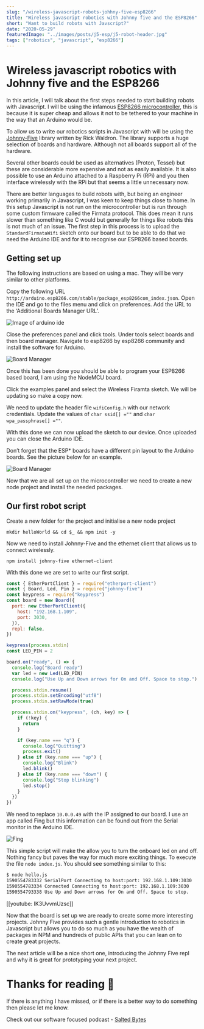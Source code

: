 ```yaml
---
slug: "/wireless-javascript-robots-johhny-five-esp8266"
title: "Wireless javascript robotics with Johnny five and the ESP8266"
short: "Want to build robots with Javscript?"
date: "2020-05-29"
featuredImage: "../images/posts/j5-esp/j5-robot-header.jpg"
tags: ["robotics", "javascript", "esp8266"]
---
```


# Wireless javascript robotics with Johnny five and the ESP8266

In this article, I will talk about the first steps needed to start building robots with Javascript. I will be using the infamous [ESP8266 microcontroller](https://en.wikipedia.org/wiki/ESP8266), this is because it is super cheap and allows it not to be tethered to your machine in the way that an Arduino would be.

To allow us to write our robotics scripts in Javascript with will be using the [Johnny-Five](http://johnny-five.io/) library written by Rick Waldron. The library supports a huge selection of boards and hardware. Although not all boards support all of the hardware.

Several other boards could be used as alternatives (Proton, Tessel) but these are considerable more expensive and not as easily available. It is also possible to use an Arduino attached to a Raspberry Pi (RPi) and you then interface wirelessly with the RPi but that seems a little unnecessary now.

There are better languages to build robots with, but being an engineer working primarily in Javascript, I was keen to keep things close to home. In this setup Javascript is not run on the microcontroller but is run through some custom firmware called the Firmata protocol. This does mean it runs slower than something like C would but generally for things like robots this is not much of an issue. The first step in this process is to upload the `StandardFirmataWifi` sketch onto our board but to be able to do that we need the Arduino IDE and for it to recognise our ESP8266 based boards.

## Getting set up

The following instructions are based on using a mac. They will be very similar to other platforms.

Copy the following URL `http://arduino.esp8266.com/stable/package_esp8266com_index.json`. Open the IDE and go to the files menu and click on preferences. Add the URL to the ‘Additional Boards Manager URL’.

![Image of arduino ide](../images/posts/j5-esp/Addingesp8266.png)

Close the preferences panel and click tools. Under tools select boards and then board manager. Navigate to esp8266 by esp8266 community and install the software for Arduino.

![Board Manager](../images/posts/j5-esp/board-manager-open.png)

Once this has been done you should be able to program your ESP8266 based board, I am using the NodeMCU board.

Click the examples panel and select the Wireless Firamta sketch. We will be updating so make a copy now.

We need to update the header file `wifiConfig.h` with our network credentials. Update the values of `char ssid[] =""` and `char wpa_passphrase[] =""`.

With this done we can now upload the sketch to our device. Once uploaded you can close the Arduino IDE.

Don’t forget that the ESP\* boards have a different pin layout to the Arduino boards. See the picture below for an example.

![Board Manager](../images/posts/j5-esp/NodeMCUPinout.png)

Now that we are all set up on the microcontroller we need to create a new node project and install the needed packages.

## Our first robot script

Create a new folder for the project and initialise a new node project

`mkdir helloWorld && cd $_ && npm init -y`

Now we need to install Johnny-Five and the ethernet client that allows us to connect wirelessly.

`npm install johnny-five ethernet-client`

With this done we are set to write our first script.

```javascript
const { EtherPortClient } = require("etherport-client")
const { Board, Led, Pin } = require("johnny-five")
const keypress = require("keypress")
const board = new Board({
  port: new EtherPortClient({
    host: "192.168.1.109",
    port: 3030,
  }),
  repl: false,
})

keypress(process.stdin)
const LED_PIN = 2

board.on("ready", () => {
  console.log("Board ready")
  var led = new Led(LED_PIN)
  console.log("Use Up and Down arrows for On and Off. Space to stop.")

  process.stdin.resume()
  process.stdin.setEncoding("utf8")
  process.stdin.setRawMode(true)

  process.stdin.on("keypress", (ch, key) => {
    if (!key) {
      return
    }

    if (key.name === "q") {
      console.log("Quitting")
      process.exit()
    } else if (key.name === "up") {
      console.log("Blink")
      led.blink()
    } else if (key.name === "down") {
      console.log("Stop blinking")
      led.stop()
    }
  })
})
```

We need to replace `10.0.0.49` with the IP assigned to our board. I use an app called Fing but this information can be found out from the Serial monitor in the Arduino IDE.

![Fing](../images/posts/j5-esp/fing.jpg)

This simple script will make the allow you to turn the onboard led on and off. Nothing fancy but paves the way for much more exciting things. To execute the file `node index.js`. You should see something similar to this:

```bash
$ node hello.js
1590554783332 SerialPort Connecting to host:port: 192.168.1.109:3030
1590554783334 Connected Connecting to host:port: 192.168.1.109:3030
1590554793338 Use Up and Down arrows for On and Off. Space to stop.
```

[[youtube: IK3UvvmUzsc]]

Now that the board is set up we are ready to create some more interesting projects. Johnny Five provides such a gentle introduction to robotics in Javascript but allows you to do so much as you have the wealth of packages in NPM and hundreds of public APIs that you can lean on to create great projects.

The next article will be a nice short one, introducing the Johnny Five repl and why it is great for prototyping your next project.

# Thanks for reading 🙏

If there is anything I have missed, or if there is a better way to do something then please let me know.

Check out our software focused podcast - [Salted Bytes](https://open.spotify.com/show/7IdlgpiDfYcOdCn57mPLvH?si=X1ArfHvqQXSOAfc1h7Y_Eg)
